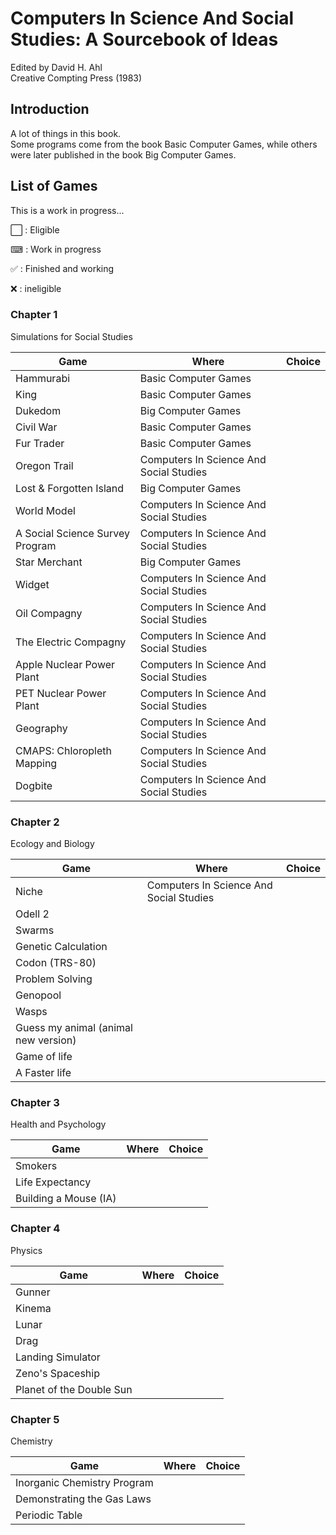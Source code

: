# Computers In Science And Social Studies: A Sourcebook of Ideas

Edited by David H. Ahl\
Creative Compting Press (1983)

## Introduction

A lot of things in this book.\
Some programs come from the book Basic Computer Games,
while others were later published in the book Big Computer Games.

## List of Games

This is a work in progress...

⬜️ : Eligible

⌨ : Work in progress

✅ : Finished and working

❌ : ineligible


### Chapter 1

Simulations for Social Studies

| Game | Where | Choice | 
|------|-------|--------| 
| Hammurabi | Basic Computer Games | 
| King | Basic Computer Games | 
| Dukedom | Big Computer Games | 
| Civil War | Basic Computer Games | 
| Fur Trader | Basic Computer Games | 
| Oregon Trail | Computers In Science And Social Studies | 
| Lost & Forgotten Island | Big Computer Games | 
| World Model | Computers In Science And Social Studies | 
| A Social Science Survey Program | Computers In Science And Social Studies | 
| Star Merchant | Big Computer Games | 
| Widget | Computers In Science And Social Studies | 
| Oil Compagny | Computers In Science And Social Studies | 
| The Electric Compagny | Computers In Science And Social Studies | 
| Apple Nuclear Power Plant | Computers In Science And Social Studies | 
| PET Nuclear Power Plant | Computers In Science And Social Studies | 
| Geography | Computers In Science And Social Studies | 
| CMAPS: Chloropleth Mapping | Computers In Science And Social Studies | 
| Dogbite | Computers In Science And Social Studies | 


### Chapter 2

Ecology and Biology

| Game | Where | Choice | 
|------|-------|--------| 
| Niche | Computers In Science And Social Studies | 
| Odell 2 | 
| Swarms | 
| Genetic Calculation | 
| Codon (TRS-80) | 
| Problem Solving | 
| Genopool | 
| Wasps | 
| Guess my animal (animal new version) | 
| Game of life | 
| A Faster life | 

### Chapter 3

Health and Psychology

| Game | Where | Choice | 
|------|-------|--------| 
| Smokers | 
| Life Expectancy | 
| Building a Mouse (IA) |


### Chapter 4

Physics

| Game | Where | Choice | 
|------|-------|--------| 
| Gunner | 
| Kinema | 
| Lunar | 
| Drag | 
| Landing Simulator | 
| Zeno's Spaceship | 
| Planet of the Double Sun | 


### Chapter 5

Chemistry

| Game | Where | Choice | 
|------|-------|--------| 
| Inorganic Chemistry Program | 
| Demonstrating the Gas Laws | 
| Periodic Table | 




